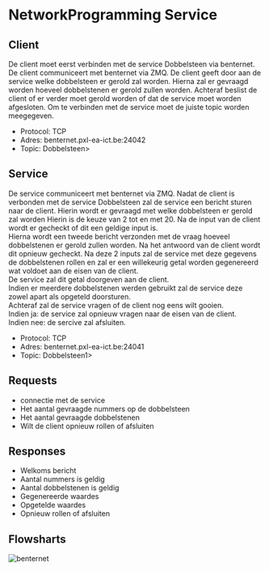 # NetworkProgramming Service

## Client

De client moet eerst verbinden met de service Dobbelsteen via benternet. De client communiceert met benternet via ZMQ. De client geeft door aan de service welke dobbelsteen er gerold zal worden. Hierna zal er gevraagd worden hoeveel dobbelstenen er gerold zullen worden. Achteraf beslist de client of er verder moet gerold worden of dat de service moet worden afgesloten.
Om te verbinden met de service moet de juiste topic worden meegegeven. 

- Protocol: TCP
- Adres: benternet.pxl-ea-ict.be:24042
- Topic: Dobbelsteen>

## Service

 De service communiceert met benternet via ZMQ. Nadat de client is verbonden met de service Dobbelsteen zal de service een bericht sturen naar de client. 
 Hierin wordt er gevraagd met welke dobbelsteen er gerold zal worden Hierin is de keuze van 2 tot en met 20. Na de input van de client wordt er gecheckt of dit een geldige input is. </Br>
 Hierna wordt een tweede bericht verzonden met de vraag hoeveel dobbelstenen er gerold zullen worden. Na het antwoord van de client wordt dit opnieuw gecheckt. Na deze 2 inputs zal de service met deze gegevens de dobbelstenen rollen en zal er een willekeurig getal worden gegenereerd wat voldoet aan de eisen van de client. </Br>
 De service zal dit getal doorgeven aan de client. </Br>
 Indien er meerdere dobbelstenen werden gebruikt zal de service deze zowel apart als opgeteld doorsturen. </Br>
 Achteraf zal de service vragen of de client nog eens wilt gooien.  </Br>
 Indien ja: de service zal opnieuw vragen naar de eisen van de client. </Br>
 Indien nee: de sercive zal afsluiten. </Br>

- Protocol: TCP
- Adres: benternet.pxl-ea-ict.be:24041
- Topic: Dobbelsteen1>


## Requests
- connectie met de service
- Het aantal gevraagde nummers op de dobbelsteen
- Het aantal gevraagde dobbelstenen
- Wilt de client opnieuw rollen of afsluiten

## Responses
- Welkoms bericht
- Aantal nummers is geldig
- Aantal dobbelstenen is geldig
- Gegenereerde waardes
- Opgetelde waardes
- Opnieuw rollen of afsluiten

## Flowsharts

![benternet](https://user-images.githubusercontent.com/79916496/234382456-24364005-af97-4c2c-9164-a18bea9d8d8a.png)



